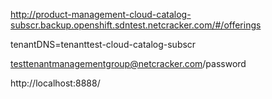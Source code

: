 http://product-management-cloud-catalog-subscr.backup.openshift.sdntest.netcracker.com/#/offerings

tenantDNS=tenanttest-cloud-catalog-subscr

testtenantmanagementgroup@netcracker.com/password

http://localhost:8888/